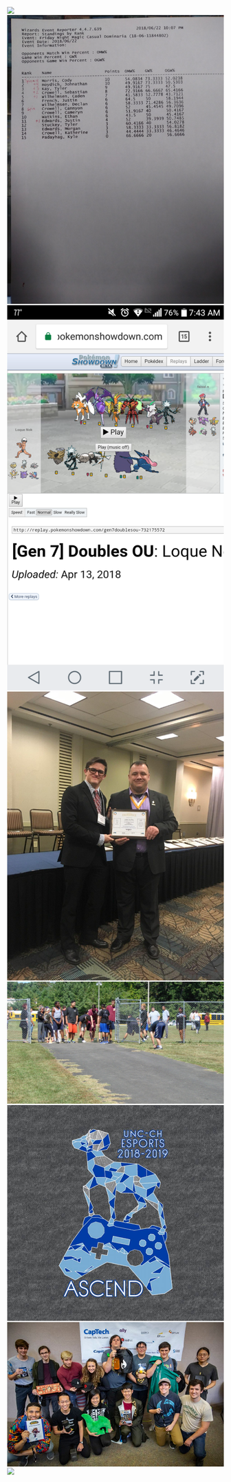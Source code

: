 ![](0622181446.jpg)
![](0622182217.jpg)
![](Screenshot_2018-06-18-07-43-13.png)
![](IMG954822.jpg)
![](DSC02704.JPG)
![](43691110_2173851849305702_4466743757089275904_n.jpg)
![](44948134_2181432538547633_3627355328946896896_n.jpg)
![](20171024_165844.jpg)